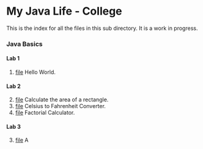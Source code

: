 # My Java Life - College

This is the index for all the files in this sub directory. It is a work in progress.

### Java Basics

#### Lab 1
1. [file](1.java)    Hello World.

#### Lab 2
2. [file](2.java)    Calculate the area of a rectangle.
3. [file](3.java)    Celsius to Fahrenheit Converter.
4. [file](4.java)    Factorial Calculator.

#### Lab 3
3. [file](5.java)    A